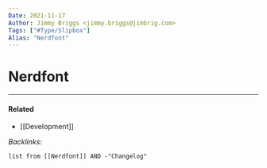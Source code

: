 ```yaml
---
Date: 2021-11-17
Author: Jimmy Briggs <jimmy.briggs@jimbrig.com>
Tags: ["#Type/Slipbox"]
Alias: "Nerdfont"
---
```


# Nerdfont

***

#### Related

- [[Development]]

*Backlinks:*

```dataview
list from [[Nerdfont]] AND -"Changelog"
```